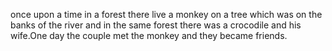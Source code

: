 once upon a time in a forest there live a monkey on a tree which was on the banks of the river and in the same forest there was a crocodile and his wife.One day the couple met the monkey and they became friends.